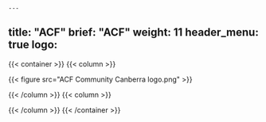 	---
title: "ACF"
brief: "ACF"
weight: 11
header_menu: true
logo:
--- 
  
 
 {{< container >}}
{{< column >}}

 {{< figure src="ACF Community Canberra logo.png"  >}}
  
{{< /column >}}
{{< column >}}
 
{{< /column >}}
{{< /container >}}